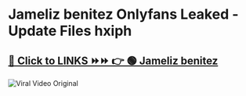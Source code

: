 
 # Jameliz benitez Onlyfans Leaked - Update Files hxiph

## <h2><a href="https://clipsfans.com/Jameliz_benitez&ref=git">🔗 Click to LINKS ⏩⏩ 👉 🟢 Jameliz benitez </a></h2>

<a href="https://clipsfans.com/Jameliz_benitez&ref=git" rel="nofollow" data-target="animated-image.originalLink"><img src="https://i.ibb.co.com/xMMVF88/686577567.gif" alt="Viral Video Original" style="max-width: 100%; display: inline-block;" data-target="animated-image.originalImage"></a>

